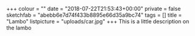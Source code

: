 +++
colour = ""
date = "2018-07-22T21:53:43+00:00"
private = false
sketchfab = "abebb6e7d74f433b8895e66d35a9bc74"
tags = []
title = "Lambo"
listpicture = "uploads/car.jpg"
+++
This is a little description on the lambo